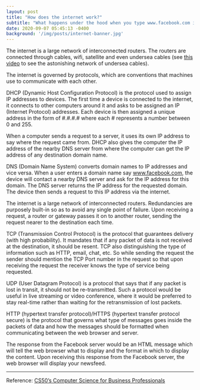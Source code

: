 ```yaml
---
layout: post
title: "How does the internet work?"
subtitle: "What happens under the hood when you type www.facebook.com in your internet browser?"
date: 2020-09-07 05:45:13 -0400
background: '/img/posts/internet-banner.jpg'
---
```

The internet is a large network of interconnected routers. The routers are connected through cables, wifi, satellite and even undersea cables (see [this video](https://youtu.be/IlAJJI-qG2k) to see the astonishing network of undersea cables). 

The internet is governed by protocols, which are conventions that machines use to communicate with each other.

DHCP (Dynamic Host Configuration Protocol) is the protocol used to assign IP addresses to devices. The first time a device is connected to the internet, it connects to other computers around it and asks to be assigned an IP (Internet Protocol) addresses. Each device is then assigned a unique address in the form of #.#.#.# where each # represents a number between 0 and 255. 

When a computer sends a request to a server, it uses its own IP address to say where the request came from. DHCP also gives the computer the IP address of the nearby DNS server from where the computer can get the IP address of any destination domain name.

DNS (Domain Name System) converts domain names to IP addresses and vice versa. When a user enters a domain name say www.facebook.com, the device will contact a nearby DNS server and ask for the IP address for this domain. The DNS server returns the IP address for the requested domain. The device then sends a request to this IP address via the internet. 

The internet is a large network of interconnected routers. Redundancies are purposely built-in so as to avoid any single point of failure. Upon receiving a request, a router or gateway passes it on to another router, sending the request nearer to the destination each time. 

TCP (Transmission Control Protocol) is the protocol that guarantees delivery (with high probability). It mandates that if any packet of data is not received at the destination, it should be resent. TCP also distinguishing the type of information such as HTTP, email, chat, etc. So while sending the request the sender should mention the TCP Port number in the request so that upon receiving the request the receiver knows the type of service being requested. 

UDP (User Datagram Protocol) is a protocol that says that if any packet is lost in transit, it should not be re-transmitted. Such a protocol would be useful in live streaming or video conference, where it would be preferred to stay real-time rather than waiting for the retransmission of lost packets.

HTTP (hypertext transfer protocol)/HTTPS (hypertext transfer protocol secure) is the protocol that governs what type of messages goes inside the packets of data and how the messages should be formatted when communicating between the web browser and server. 

The response from the Facebook server would be an HTML message which will tell the web browser what to display and the format in which to display the content. Upon receiving this response from the Facebook server, the web browser will display your newsfeed.

----

Reference: [CS50’s Computer Science for Business Professionals](https://courses.edx.org/courses/course-v1:HarvardX+CS50B+Business/course/m)